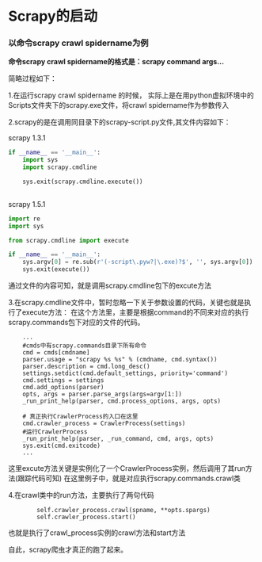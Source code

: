 # Scrapy的启动
### 以命令scrapy crawl spidername为例

**命令scrapy crawl spidername的格式是：scrapy command  args...**

简略过程如下：

1.在运行scrapy crawl spidername 的时候，
实际上是在用python虚拟环境中的Scripts文件夹下的scrapy.exe文件，将crawl spidername作为参数传入

2.scrapy的是在调用同目录下的scrapy-script.py文件,其文件内容如下：

scrapy 1.3.1
```python
if __name__ == '__main__':
    import sys
    import scrapy.cmdline

    sys.exit(scrapy.cmdline.execute())
    
```

scrapy 1.5.1
```python 
import re
import sys

from scrapy.cmdline import execute

if __name__ == '__main__':
    sys.argv[0] = re.sub(r'(-script\.pyw?|\.exe)?$', '', sys.argv[0])
    sys.exit(execute())


```
通过文件的内容可知，就是调用scrapy.cmdline包下的excute方法

3.在scrapy.cmdline文件中，暂时忽略一下关于参数设置的代码，关键也就是执行了execute方法：
在这个方法里，主要是根据command的不同来对应的执行scrapy.commands包下对应的文件的代码。
```
    ...
    #cmds中有scrapy.commands目录下所有命令
    cmd = cmds[cmdname]
    parser.usage = "scrapy %s %s" % (cmdname, cmd.syntax())
    parser.description = cmd.long_desc()
    settings.setdict(cmd.default_settings, priority='command')
    cmd.settings = settings
    cmd.add_options(parser)
    opts, args = parser.parse_args(args=argv[1:])
    _run_print_help(parser, cmd.process_options, args, opts)

    # 真正执行CrawlerProcess的入口在这里
    cmd.crawler_process = CrawlerProcess(settings)
    #运行CrawlerProcess
    _run_print_help(parser, _run_command, cmd, args, opts)
    sys.exit(cmd.exitcode)
    ...

```
这里excute方法关键是实例化了一个CrawlerProcess实例，然后调用了其run方法(跟踪代码可知)
在这里例子中，就是对应执行scrapy.commands.crawl类

4.在crawl类中的run方法，主要执行了两句代码
```
        self.crawler_process.crawl(spname, **opts.spargs)
        self.crawler_process.start()
```
也就是执行了crawl_process实例的crawl方法和start方法

自此，scrapy爬虫才真正的跑了起来。

